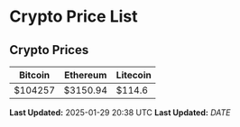 # Crypto Price List

## Crypto Prices
| Bitcoin | Ethereum | Litecoin |
| ------- | -------- | -------- |
| $104257 | $3150.94 | $114.6 |
**Last Updated:** 2025-01-29 20:38 UTC
**Last Updated:** $DATE$
